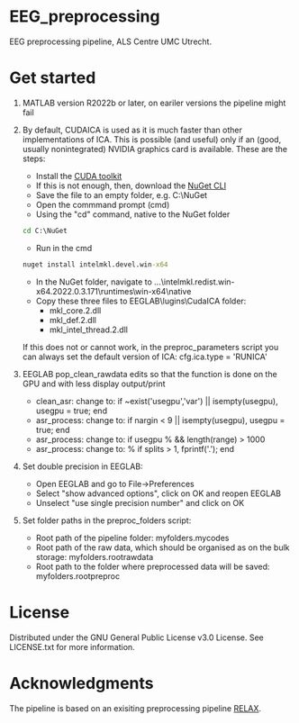 # EEG_preprocessing
EEG preprocessing pipeline, ALS Centre UMC Utrecht.

# Get started
1. MATLAB version R2022b or later, on eariler versions the pipeline might fail

2. By default, CUDAICA is used as it is much faster than other implementations of ICA. This is possible (and useful) only if an (good, usually nonintegrated) NVIDIA graphics card is available. These are the steps:
	- Install the [CUDA toolkit](https://developer.nvidia.com/cuda-downloads/)
	- If this is not enough, then, download the [NuGet CLI](https://docs.microsoft.com/en-us/nuget/consume-packages/install-use-packages-nuget-cli/)
	- Save the file to an empty folder, e.g. C:\NuGet
	- Open the commmand prompt (cmd)
	- Using the "cd" command, native to the NuGet folder
	```cmd
	cd C:\NuGet
	```
	- Run in the cmd
	```cmd
	nuget install intelmkl.devel.win-x64
	```
	- In the NuGet folder, navigate to ...\intelmkl.redist.win-x64.2022.0.3.171\runtimes\win-x64\native
	- Copy these three files to EEGLAB\lugins\CudaICA folder:
		- mkl_core.2.dll
		- mkl_def.2.dll
		- mkl_intel_thread.2.dll
	
	If this does not or cannot work, in the preproc_parameters script you can always set the default version of ICA: cfg.ica.type = 'RUNICA'

3. EEGLAB pop_clean_rawdata edits so that the function is done on the GPU and with less display output/print
	- clean_asr:   change to: if ~exist('usegpu','var') || isempty(usegpu), usegpu = true; end
	- asr_process: change to: if nargin < 9 || isempty(usegpu), usegpu = true; end 
	- asr_process: change to: if usegpu % && length(range) > 1000
	- asr_process: change to: % if splits > 1, fprintf('.'); end

4. Set double precision in EEGLAB:
	- Open EEGLAB and go to File->Preferences
	- Select "show advanced options", click on OK and reopen EEGLAB
	- Unselect "use single precision number" and click on OK
	
5. Set folder paths in the preproc_folders script:
	- Root path of the pipeline folder: myfolders.mycodes
	- Root path of the raw data, which should be organised as on the bulk storage: myfolders.rootrawdata
	- Root path to the folder where preprocessed data will be saved: myfolders.rootpreproc

# License
Distributed under the GNU General Public License v3.0 License. See LICENSE.txt for more information.

# Acknowledgments
The pipeline is based on an exisiting preprocessing pipeline [RELAX](https://github.com/NeilwBailey/RELAX/).
